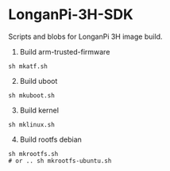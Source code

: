 # LonganPi-3H-SDK
Scripts and blobs for LonganPi 3H image build.

1. Build arm-trusted-firmware
```shell
sh mkatf.sh
```

2. Build uboot
```shell
sh mkuboot.sh
```

3. Build kernel
```shell
sh mklinux.sh
```

4. Build rootfs debian
```shell
sh mkrootfs.sh
# or .. sh mkrootfs-ubuntu.sh
```

